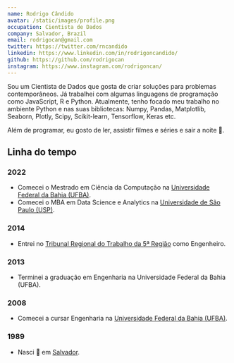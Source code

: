 ```yaml
---
name: Rodrigo Cândido
avatar: /static/images/profile.png
occupation: Cientista de Dados
company: Salvador, Brazil
email: rodrigocan@gmail.com
twitter: https://twitter.com/rncandido
linkedin: https://www.linkedin.com/in/rodrigoncandido/
github: https://github.com/rodrigocan
instagram: https://www.instagram.com/rodrigoncan/
---
```


Sou um Cientista de Dados que gosta de criar soluções para problemas contemporâneos. Já trabalhei com algumas linguagens de programação como JavaScript, R e Python. Atualmente, tenho focado meu trabalho no ambiente Python e nas suas bibliotecas: Numpy, Pandas, Matplotlib, Seaborn, Plotly, Scipy, Scikit-learn, Tensorflow, Keras etc.

Além de programar, eu gosto de ler, assistir filmes e séries e sair a noite 🌃.

## Linha do tempo

### 2022

- Comecei o Mestrado em Ciência da Computação na [Universidade Federal da Bahia (UFBA)](https://pgcomp.ufba.br/).
- Comecei o MBA em Data Science e Analytics na [Universidade de São Paulo (USP)](https://mbauspesalq.com/cursos/mba-em-data-science-e-analytics).

### 2014

- Entrei no [Tribunal Regional do Trabalho da 5ª Região](https://www.trt5.jus.br/) como Engenheiro.

### 2013

- Terminei a graduação em Engenharia na Universidade Federal da Bahia (UFBA).

### 2008

- Comecei a cursar Engenharia na [Universidade Federal da Bahia (UFBA)](https://pt.wikipedia.org/wiki/Universidade_Federal_da_Bahia).

### 1989

- Nasci 🥚 em [Salvador](https://pt.wikipedia.org/wiki/Salvador).